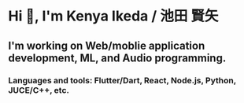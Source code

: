 # Hi 👋, I'm Kenya Ikeda / 池田 賢矢
## I'm working on Web/moblie application development, ML, and Audio programming.
### Languages and tools: Flutter/Dart, React, Node.js, Python, JUCE/C++, etc.



<!--
<h3 align="left">Connect with me:</h3>
<p align="left">
<a href="https://twitter.com/kikeda1102" target="blank"><img align="center" src="https://raw.githubusercontent.com/rahuldkjain/github-profile-readme-generator/master/src/images/icons/Social/twitter.svg" alt="kikeda1102" height="30" width="40" /></a>
</p>
-->
